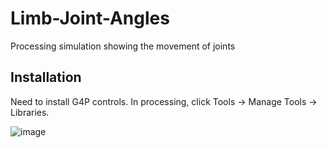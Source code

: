 # Limb-Joint-Angles
 Processing simulation showing the movement of joints

 ## Installation
 Need to install G4P controls. In processing, click Tools -> Manage Tools -> Libraries.
 
![image](https://github.com/davidzhengyes/Limb-Joint-Angles/assets/81645746/2c7af218-41b6-4036-8c3a-7d7e15969dfc)

 
